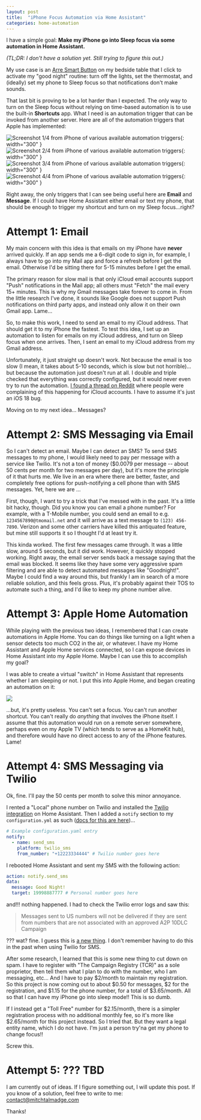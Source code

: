 ```yaml
---
layout: post
title:  "iPhone Focus Automation via Home Assistant"
categories: home-automation
---
```


I have a simple goal: **Make my iPhone go into Sleep focus via some automation in Home Assistant.**

*(TL;DR: I don't have a solution yet. Still trying to figure this out.)*

My use case is an [Arre Smart Button](https://arrehome.com/pages/arre-smart-button) on my bedside table that I click to activate my "good night" routine: turn off the lights, set the thermostat, and (ideally) set my phone to Sleep focus so that notifications don't make sounds.

That last bit is proving to be a lot harder than I expected. The only way to turn on the Sleep focus without relying on time-based automation is to use the built-in **Shortcuts** app. What I need is an automation trigger that can be invoked from another server. Here are all of the automation triggers that Apple has implemented:

![Screenshot 1/4 from iPhone of various available automation triggers](/assets//images/2025-03-20-iphone-automations-1.jpeg){: width="300" } 
![Screenshot 2/4 from iPhone of various available automation triggers](/assets//images/2025-03-20-iphone-automations-2.jpeg){: width="300" } 
![Screenshot 3/4 from iPhone of various available automation triggers](/assets//images/2025-03-20-iphone-automations-3.jpeg){: width="300" } 
![Screenshot 4/4 from iPhone of various available automation triggers](/assets//images/2025-03-20-iphone-automations-4.jpeg){: width="300" }

<!-- | Trigger Name         | Example                                    |
|:---------------------|:-------------------------------------------|
| Time of Day          | At 8:00 AM, weekdays                       |
| Alarm                | When my alarm is stopped                   |
| Sleep                | When Wind Down starts                      |
| Arrive               | When I arrive at the gym                   |
| Leave                | When I leave work                          |
| Before I Commute     | 15 minutes before I leave for work         |
| CarPlay              | When CarPlay connects                      |
| Email                | When I get an email from Jane              |
| Message              | When I get a message from Mom              |
| Transaction          | When I tap a Wallet Card or Pass           |
| Apple Watch Workout  | When I start a workout                     |
| Wi-Fi                | When my iPhone joins home Wi-Fi            |
| Bluetooth            | When my iPhone connects to AirPods         |
| NFC                  | When I tap an NFC tag                      |
| App                  | When 'Weather' is opened or closed         |
| Airplane Mode        | When Airplane Mode is turned on            |
| Low Power Mode       | When Low Power Mode is turned off          |
| Battery Level        | When battery level rises above 50%         |
| Charger              | When my iPhone connects to power           |
| Do Not Disturb       | When turning Do Not Disturb on             |
| Work                 | When turning Work on                       |
| Driving              | When turning Driving on                    |
| Reduce Interruptions | When turning Reduce Interruptions on       |
| Wind Down            | When turning Wind Down on                  |
| Sound Recognition    | When my iPhone recognizes a doorbell sound | -->

Right away, the only triggers that I can see being useful here are **Email** and **Message**. If I could have Home Assistant either email or text my phone, that should be enough to trigger my shortcut and turn on my Sleep focus...right?

# Attempt 1: Email

My main concern with this idea is that emails on my iPhone have **never** arrived quickly. If an app sends me a 6-digit code to sign in, for example, I always have to go into my Mail app and force a refresh before I get the email. Otherwise I'd be sitting there for 5-15 minutes before I get the email. 

The primary reason for slow mail is that only iCloud email accounts support "Push" notifications in the Mail app; all others must "Fetch" the mail every 15+ minutes. This is why my Gmail messages take forever to come in. From the little research I've done, it sounds like Google does not support Push notifications on third party apps, and instead only allow it on their own Gmail app. Lame...

So, to make this work, I need to send an email to my iCloud address. That should get it to my iPhone the fastest. To test this idea, I set up an automation to listen for emails on my iCloud address, and turn on Sleep focus when one arrives. Then, I sent an email to my iCloud address from my Gmail address. 

Unfortunately, it just straight up doesn't work. Not because the email is too slow (I mean, it takes about 5-10 seconds, which is slow but not horrible)... but because the automation just doesn't run at all. I double and triple checked that everything was correctly configured, but it would never even try to run the automation. [I found a thread on Reddit](https://www.reddit.com/r/shortcuts/comments/1d8g1n7/icloud_mail_doesnt_trigger_automation/) where people were complaining of this happening for iCloud accounts. I have to assume it's just an iOS 18 bug.

Moving on to my next idea... Messages?

# Attempt 2: SMS Messaging via Email

So I can't detect an email. Maybe I can detect an SMS? To send SMS messages to my phone, I would likely need to pay per message with a service like Twilio. It's not a ton of money ($0.0079 per message -- about 50 cents per month for two messages per day), but it's more the principle of it that hurts me. We live in an era where there are better, faster, and completely free options for push-notifying a cell phone than with SMS messages. Yet, here we are ...

First, though, I want to try a trick that I've messed with in the past. It's a little bit hacky, though. Did you know you can email a phone number? For example, with a T-Mobile number, you could send an email to e.g. `1234567890@tmomail.net` and it will arrive as a text message to `(123) 456-7890`. Verizon and some other carriers have killed this antiquated feature, but mine still supports it so I thought I'd at least try it.

This kinda worked. The first few messages came through. It was a little slow, around 5 seconds, but it did work. However, it quickly stopped working. Right away, the email server sends back a message saying that the email was blocked. It seems like they have some very aggressive spam filtering and are able to detect automated messages like "Goodnight!". Maybe I could find a way around this, but frankly I am in search of a more reliable solution, and this feels gross. Plus, it's probably against their TOS to automate such a thing, and I'd like to keep my phone number alive.

# Attempt 3: Apple Home Automation

While playing with the previous two ideas, I remembered that I can create automations in Apple Home. You can do things like turning on a light when a sensor detects too much CO2 in the air, or whatever. I have my Home Assistant and Apple Home services connected, so I can expose devices in Home Assistant into my Apple Home. Maybe I can use this to accomplish my goal?

I was able to create a virtual "switch" in Home Assistant that represents whether I am sleeping or not. I put this into Apple Home, and began creating an automation on it:

![](/assets/images/2025-03-20-iphone-home-automation-1.png)

...but, it's pretty useless. You can't set a focus. You can't run another shortcut. You can't really do *anything* that involves the iPhone itself. I assume that this automation would run on a remote server somewhere, perhaps even on my Apple TV (which tends to serve as a HomeKit hub), and therefore would have no direct access to any of the iPhone features. Lame!

# Attempt 4: SMS Messaging via Twilio

Ok, fine. I'll pay the 50 cents per month to solve this minor annoyance.

I rented a "Local" phone number on Twilio and installed the [Twilio integration](https://www.home-assistant.io/integrations/twilio/) on Home Assistant. Then I added a `notify` section to my `configuration.yml` as such ([docs for this are here](https://www.home-assistant.io/integrations/twilio_sms))...

```yml
# Example configuration.yaml entry
notify:
  - name: send_sms
    platform: twilio_sms
    from_number: "+12223334444" # Twilio number goes here
```

I rebooted Home Assistant and sent my SMS with the following action:

```yml
action: notify.send_sms
data:
  message: Good Night!
  target: 19998887777 # Personal number goes here
```

and!!! nothing happened. I had to check the Twilio error logs and saw this:

> Messages sent to US numbers will not be delivered if they are sent from numbers that are not associated with an approved A2P 10DLC Campaign

??? wat? fine. I guess this is [a new thing](https://www.youtube.com/watch?v=KWvbRToRnGg). I don't remember having to do this in the past when using Twilio for SMS. 

After some research, I learned that this is some new thing to cut down on spam. I have to register with "The Campaign Registry (TCR)" as a sole proprietor, then tell them what I plan to do with the number, who I am messaging, etc... And I have to pay \$2/month to maintain my registration. So this project is now coming out to about \$0.50 for messages, \$2 for the registration, and \$1.15 for the phone number, for a total of \$3.65/month. All so that I can have my iPhone go into sleep mode!! This is so dumb.

If I instead get a "Toll Free" number for \$2.15/month, there is a simpler registration process with no additional monthly fee, so it's more like \$2.65/month for this project instead. So I tried that. But they want a legal entity name, which I do not have. I'm just a person try'na get my phone to change focus!!

Screw this.

# Attempt 5: ??? TBD

I am currently out of ideas. If I figure something out, I will update this post. If you know of a solution, feel free to write to me: contact@mitchtalmadge.com

Thanks!